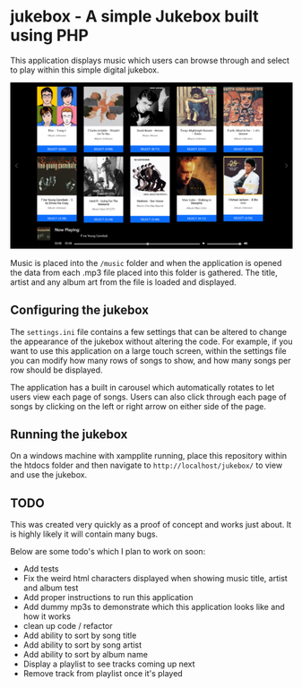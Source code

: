 # jukebox - A simple Jukebox built using PHP

This application displays music which users can browse through and select to play within this simple digital jukebox. 

![screenshot of jukebox](/assets/images/jukebox.png)

Music is placed into the `/music` folder and when the application is opened the data from each .mp3 file placed into this folder is gathered. The title, artist and any album art from the file is loaded and displayed.

## Configuring the jukebox
The `settings.ini` file contains a few settings that can be altered to change the appearance of the jukebox without altering the code. For example, if you want to use this application on a large touch screen, within the settings file you can modify how many rows of songs to show, and how many songs per row should be displayed.

The application has a built in carousel which automatically rotates to let users view each page of songs. Users can also click through each page of songs by clicking on the left or right arrow on either side of the page. 

## Running the jukebox
On a windows machine with xampplite running, place this repository within the htdocs folder and then navigate to `http://localhost/jukebox/` to view and use the jukebox.
## TODO
This was created very quickly as a proof of concept and works just about. It is highly likely it will contain many bugs.

Below are some todo's which I plan to work on soon: 

* Add tests
* Fix the weird html characters displayed when showing music title, artist and album test
* Add proper instructions to run this application
* Add dummy mp3s to demonstrate which this application looks like and how it works
* clean up code / refactor
* Add ability to sort by song title
* Add ability to sort by song artist
* Add ability to sort by album name
* Display a playlist to see tracks coming up next
* Remove track from playlist once it's played
